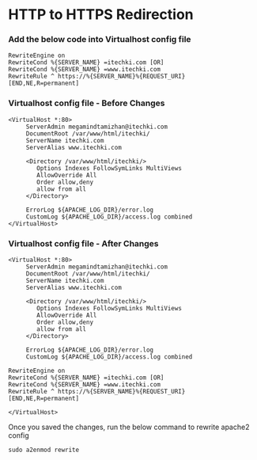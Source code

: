 # HTTP to HTTPS Redirection

### Add the below code into Virtualhost config file

```
RewriteEngine on
RewriteCond %{SERVER_NAME} =itechki.com [OR]
RewriteCond %{SERVER_NAME} =www.itechki.com
RewriteRule ^ https://%{SERVER_NAME}%{REQUEST_URI} [END,NE,R=permanent]
```

### Virtualhost config file - Before Changes

```
<VirtualHost *:80>
     ServerAdmin megamindtamizhan@itechki.com
     DocumentRoot /var/www/html/itechki/
     ServerName itechki.com
     ServerAlias www.itechki.com

     <Directory /var/www/html/itechki/>
        Options Indexes FollowSymLinks MultiViews
        AllowOverride All
        Order allow,deny
        allow from all
     </Directory>

     ErrorLog ${APACHE_LOG_DIR}/error.log
     CustomLog ${APACHE_LOG_DIR}/access.log combined
</VirtualHost>
```

### Virtualhost config file - After Changes

```
<VirtualHost *:80>
     ServerAdmin megamindtamizhan@itechki.com
     DocumentRoot /var/www/html/itechki/
     ServerName itechki.com
     ServerAlias www.itechki.com

     <Directory /var/www/html/itechki/>
        Options Indexes FollowSymLinks MultiViews
        AllowOverride All
        Order allow,deny
        allow from all
     </Directory>

     ErrorLog ${APACHE_LOG_DIR}/error.log
     CustomLog ${APACHE_LOG_DIR}/access.log combined

RewriteEngine on
RewriteCond %{SERVER_NAME} =itechki.com [OR]
RewriteCond %{SERVER_NAME} =www.itechki.com
RewriteRule ^ https://%{SERVER_NAME}%{REQUEST_URI} [END,NE,R=permanent]

</VirtualHost>
```

Once you saved the changes, run the below command to rewrite apache2 config

```
sudo a2enmod rewrite
```